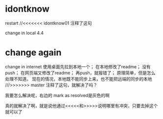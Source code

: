 # idontknow
restart
//<<<<<<< idontknow01     注释了这句

change in local 4.4

change again
=======
change in internet
使用桌面先拉到本地一个；
在本地修改了readme；
没有push；
在网页端又修改了readme；
再push，就报错了；
原理简单，但是怎么处理不知道。
现在的情况，本地既不能同步上来，也不能把远端的同步的本地
///>>>>>>> master  注释了这句，就解决了吗？



我要怎么解决呢，右边的 mark as resolved是灰色的啊

真的就解决了啊，就是说他通过<<<<<和>>>>>说明哪里有冲突，只要去掉这个就可以了

